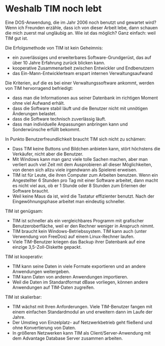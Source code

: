 # Weshalb TIM noch lebt #

Eine DOS-Anwendung, die im Jahr 2006 noch benutzt und gewartet wird? Wenn ich Freunden erzähle, dass ich von dieser Arbeit lebe, dann schauen die mich zuerst mal ungläubig an. Wie ist das möglich? Ganz einfach: weil TIM gut ist.

Die Erfolgsmethode von TIM ist kein Geheimnis:

  * ein zuverlässiges und erweiterbares Software-Grundgerüst, das auf über 10 Jahre Erfahrung zurück blicken kann.
  * kooperative Zusammenarbeit zwischen Entwickler und Endbenutzern
  * das Ein-Mann-Entwicklerteam erspart internen Verwaltungsaufwand

Die Kriterien, auf die es bei einer Verwaltungssoftware ankommt, werden von TIM hervorragend befriedigt:

  * dass man die Informationen aus seiner Datenbank im richtigen Moment ohne viel Aufwand erhält.
  * dass die Software stabil läuft und die Benutzer nicht mit unnötigen Änderungen belastet.
  * dass die Software technisch zuverlässig läuft.
  * dass man individuelle Anpassungen anbringen kann und Sonderwünsche erfüllt bekommt.

In Punkto Benutzerfreundlichkeit braucht TIM sich nicht zu schämen:

  * Dass TIM keine Buttons und Bildchen anbieten kann, stört höchstens die Verkäufer, nicht aber die Benutzer.
  * Mit Windows kann man ganz viele tolle Sachen machen, aber man verliert auch viel Zeit mit dem Ausprobieren all dieser Möglichkeiten, von denen sich allzu viele irgendwann als Spielerei erweisen.
  * TIM ist für Leute, die ihren Computer zum Arbeiten benutzen. Wenn ein Angestellter 6 Stunden pro Tag mit einer Software arbeitet, dann macht es nicht viel aus, ob er 1 Stunde oder 8 Stunden zum Erlernen der Software braucht.
  * Weil keine Maus da ist, wird die Tastatur effizienter benutzt. Nach der Eingewöhnungsphase arbeitet man eindeutig schneller.

TIM ist genügsam:

  * TIM ist schneller als ein vergleichbares Programm mit grafischer Benutzeroberfläche, weil er den Rechner weniger in Anspruch nimmt.
  * TIM braucht kein Windows-Betriebssystem. TIM kann auch (unter Verwendung von FreeDos) auf einem Linux-Rechner laufen.
  * Viele TIM-Benutzer kriegen das Backup ihrer Datenbank auf eine einzige 3,5-Zoll-Diskette gepackt.

TIM ist kooperativ:

  * TIM kann seine Daten in viele Formate exportieren und an andere Anwendungen weitergeben.
  * TIM kann Daten von anderen Anwendungen importieren.
  * Weil die Daten im Standardformat dBase vorliegen, können andere Anwendungen auf TIM-Daten zugreifen.

TIM ist skalierbar:

  * TIM wächst mit Ihren Anforderungen. Viele TIM-Benutzer fangen mit einem einfachen Standardmodul an und erweitern dann im Laufe der Jahre.
  * Der Umstieg von Einzelplatz- auf Netzwerkbetrieb geht fließend und ohne Konvertierung von Daten.
  * In größeren Netzwerken kann TIM als Client/Server-Anwendung mit dem Advantage Database Server zusammen arbeiten.